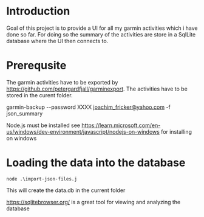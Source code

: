 #  Introduction

Goal of this project is to provide a UI for all my garmin activities which i have done so far.
For doing so the summary of the activities are store in a SqlLite database where the UI then connects to.

# Prerequsite

The garmin activities have to be exported by https://github.com/petergardfjall/garminexport. The activities have to be stored in the curent folder.

garmin-backup --password XXXX joachim_fricker@yahoo.com -f json_summary

Node.js must be installed see https://learn.microsoft.com/en-us/windows/dev-environment/javascript/nodejs-on-windows for installing on windows

# Loading the data into the database

 ``node .\import-json-files.j``

 This will create the data.db in the current folder

https://sqlitebrowser.org/  is a great tool for viewing and analyzing the database                                          

